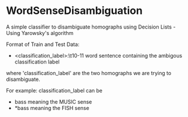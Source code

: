 # WordSenseDisambiguation
A simple classifier to disambiguate homographs using Decision Lists - Using Yarowsky's algorithm


Format of Train and Test Data:


- <classification_label>:\t10-11 word sentence containing the ambigous classification label

where 'classification_label' are the two homographs we are trying to disambiguate.

For example: classification_label can be 
- bass meaning the MUSIC sense 
- \*bass meaning the FISH sense
